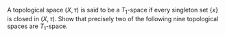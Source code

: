 A topological space $`(X, \tau)`$ is said to be a $`T_1`$-space if every singleton set $`\{x\}`$ is closed in $`(X,\tau)`$. Show that precisely two of the following nine topological spaces are $`T_1`$-space.